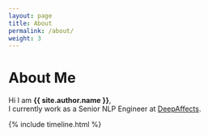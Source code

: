 ```yaml
---
layout: page
title: About
permalink: /about/
weight: 3
---
```


# **About Me**

Hi I am **{{ site.author.name }}**,<br>
I currently work as a Senior NLP Engineer at [DeepAffects](http://www.deepaffects.com/).

<!-- <div class="row">
{% include skills.html title="Programming Skills" source=site.data.programming-skills %}
{% include skills.html title="Other Skills" source=site.data.other-skills %}
</div> -->

<div class="row">
{% include timeline.html %}
</div>
